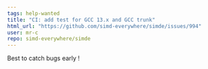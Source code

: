 ```yaml
---
tags: help-wanted
title: "CI: add test for GCC 13.x and GCC trunk"
html_url: "https://github.com/simd-everywhere/simde/issues/994"
user: mr-c
repo: simd-everywhere/simde
---
```


Best to catch bugs early !